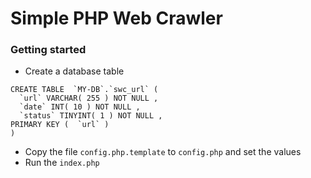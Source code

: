 # Simple PHP Web Crawler

### Getting started

* Create a database table

```
CREATE TABLE  `MY-DB`.`swc_url` (
  `url` VARCHAR( 255 ) NOT NULL ,
  `date` INT( 10 ) NOT NULL ,
  `status` TINYINT( 1 ) NOT NULL ,
PRIMARY KEY (  `url` )
)
```

* Copy the file `config.php.template` to `config.php` and set the values
* Run the `index.php` 